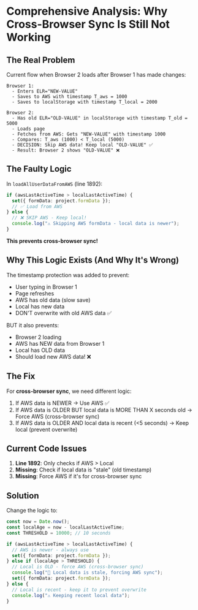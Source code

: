 # Comprehensive Analysis: Why Cross-Browser Sync Is Still Not Working

## The Real Problem

Current flow when Browser 2 loads after Browser 1 has made changes:

```
Browser 1:
  - Enters ELR="NEW-VALUE"
  - Saves to AWS with timestamp T_aws = 1000
  - Saves to localStorage with timestamp T_local = 2000

Browser 2:
  - Has old ELR="OLD-VALUE" in localStorage with timestamp T_old = 5000
  - Loads page
  - Fetches from AWS: Gets "NEW-VALUE" with timestamp 1000
  - Compares: T_aws (1000) < T_local (5000)
  - DECISION: Skip AWS data! Keep local "OLD-VALUE" ✅
  - Result: Browser 2 shows "OLD-VALUE" ❌
```

## The Faulty Logic

In `loadAllUserDataFromAWS` (line 1892):

```typescript
if (awsLastActiveTime > localLastActiveTime) {
  set({ formData: project.formData });
  // ✅ Load from AWS
} else {
  // ❌ SKIP AWS - Keep local!
  console.log("⚠️ Skipping AWS formData - local data is newer");
}
```

**This prevents cross-browser sync!**

## Why This Logic Exists (And Why It's Wrong)

The timestamp protection was added to prevent:

- User typing in Browser 1
- Page refreshes
- AWS has old data (slow save)
- Local has new data
- DON'T overwrite with old AWS data ✅

BUT it also prevents:

- Browser 2 loading
- AWS has NEW data from Browser 1
- Local has OLD data
- Should load new AWS data! ❌

## The Fix

For **cross-browser sync**, we need different logic:

1. If AWS data is NEWER → Use AWS ✅
2. If AWS data is OLDER BUT local data is MORE THAN X seconds old → Force AWS (cross-browser sync)
3. If AWS data is OLDER AND local data is recent (<5 seconds) → Keep local (prevent overwrite)

## Current Code Issues

1. **Line 1892**: Only checks if AWS > Local
2. **Missing**: Check if local data is "stale" (old timestamp)
3. **Missing**: Force AWS if it's for cross-browser sync

## Solution

Change the logic to:

```typescript
const now = Date.now();
const localAge = now - localLastActiveTime;
const THRESHOLD = 10000; // 10 seconds

if (awsLastActiveTime > localLastActiveTime) {
  // AWS is newer - always use
  set({ formData: project.formData });
} else if (localAge > THRESHOLD) {
  // Local is OLD - force AWS (cross-browser sync)
  console.log("🔄 Local data is stale, forcing AWS sync");
  set({ formData: project.formData });
} else {
  // Local is recent - keep it to prevent overwrite
  console.log("⚠️ Keeping recent local data");
}
```

